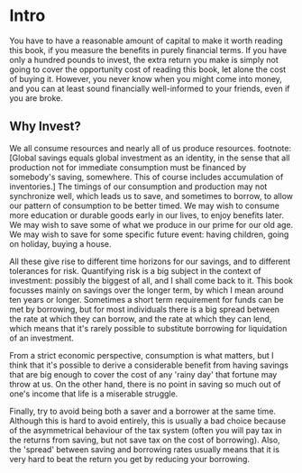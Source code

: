 # Intro

You have to have a reasonable amount of capital to make it worth reading this book, if you measure the benefits in purely financial terms. If you have only a hundred pounds to invest, the extra return you make is simply not going to cover the opportunity cost of reading this book, let alone the cost of buying it. However, you never know when you might come into money, and you can at least sound financially well-informed to your friends, even if you are broke.

## Why Invest?

We all consume resources and nearly all of us produce resources. footnote:\[Global savings equals global investment as an identity, in the sense that all production not for immediate consumption must be financed by somebody's saving, somewhere. This of course includes accumulation of inventories.\] The timings of our consumption and production may not synchronize well, which leads us to save, and sometimes to borrow, to allow our pattern of consumption to be better timed. We may wish to consume more education or durable goods early in our lives, to enjoy benefits later. We may wish to save some of what we produce in our prime for our old age. We may wish to save for some specific future event: having children, going on holiday, buying a house.

All these give rise to different time horizons for our savings, and to different tolerances for risk. Quantifying risk is a big subject in the context of investment: possibly the biggest of all, and I shall come back to it. This book focusses mainly on savings over the longer term, by which I mean around ten years or longer. Sometimes a short term requirement for funds can be met by borrowing, but for most individuals there is a big spread between the rate at which they can borrow, and the rate at which they can lend, which means that it's rarely possible to substitute borrowing for liquidation of an investment.

From a strict economic perspective, consumption is what matters, but I think that it's possible to derive a considerable benefit from having savings that are big enough to cover the cost of any 'rainy day' that fortune may throw at us. On the other hand, there is no point in saving so much out of one's income that life is a miserable struggle.

Finally, try to avoid being both a saver and a borrower at the same time. Although this is hard to avoid entirely, this is usually a bad choice because of the asymmetrical behaviour of the tax system \(often you will pay tax in the returns from saving, but not save tax on the cost of borrowing\). Also, the 'spread' between saving and borrowing rates usually means that it is very hard to beat the return you get by reducing your borrowing.

